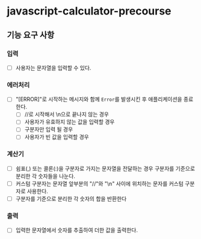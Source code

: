 # javascript-calculator-precourse

## 기능 요구 사항

### 입력

- [ ] 사용자는 문자열을 입력할 수 있다.

### 에러처리

- [ ] "[ERROR]"로 시작하는 메시지와 함께 `Error`를 발생시킨 후 애플리케이션을 종료한다.
  - [ ] //로 시작해서 \n으로 끝나지 않는 경우
  - [ ] 사용자가 유효하지 않는 값을 입력할 경우
  - [ ] 구분자만 입력 될 경우
  - [ ] 사용자가 빈 값을 입력할 경우

### 계산기

- [ ] 쉼표(,) 또는 콜론(:)을 구분자로 가지는 문자열을 전달하는 경우 구분자를 기준으로 분리한 각 숫자들을 나눈다.
- [ ] 커스텀 구분자는 문자열 앞부분의 "//"와 "\n" 사이에 위치하는 문자를 커스텀 구분자로 사용한다.
- [ ] 구분자를 기준으로 분리한 각 숫자의 합을 반환한다

### 출력

- [ ] 입력한 문자열에서 숫자를 추출하여 더한 값을 출력한다.
